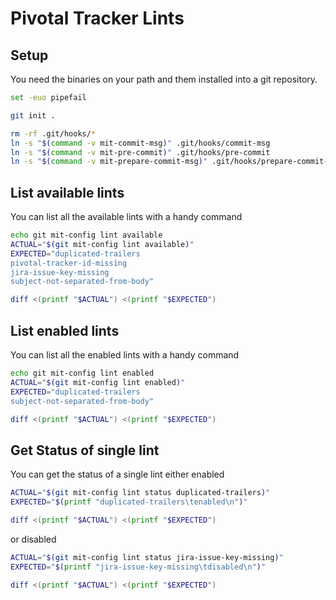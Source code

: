 # Pivotal Tracker Lints

## Setup

You need the binaries on your path and them installed into a git
repository.

``` bash
set -euo pipefail

git init .

rm -rf .git/hooks/*
ln -s "$(command -v mit-commit-msg)" .git/hooks/commit-msg
ln -s "$(command -v mit-pre-commit)" .git/hooks/pre-commit
ln -s "$(command -v mit-prepare-commit-msg)" .git/hooks/prepare-commit-msg
```

## List available lints

You can list all the available lints with a handy command

``` bash
echo git mit-config lint available
ACTUAL="$(git mit-config lint available)"
EXPECTED="duplicated-trailers
pivotal-tracker-id-missing
jira-issue-key-missing
subject-not-separated-from-body"

diff <(printf "$ACTUAL") <(printf "$EXPECTED")
```

## List enabled lints

You can list all the enabled lints with a handy command

``` bash
echo git mit-config lint enabled
ACTUAL="$(git mit-config lint enabled)"
EXPECTED="duplicated-trailers
subject-not-separated-from-body"

diff <(printf "$ACTUAL") <(printf "$EXPECTED")
```

## Get Status of single lint

You can get the status of a single lint either enabled

``` bash
ACTUAL="$(git mit-config lint status duplicated-trailers)"
EXPECTED="$(printf "duplicated-trailers\tenabled\n")"

diff <(printf "$ACTUAL") <(printf "$EXPECTED")
```

or disabled

``` bash
ACTUAL="$(git mit-config lint status jira-issue-key-missing)"
EXPECTED="$(printf "jira-issue-key-missing\tdisabled\n")"

diff <(printf "$ACTUAL") <(printf "$EXPECTED")
```
